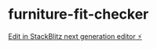 # furniture-fit-checker

[Edit in StackBlitz next generation editor ⚡️](https://stackblitz.com/~/github.com/kamil467/furniture-fit-checker)